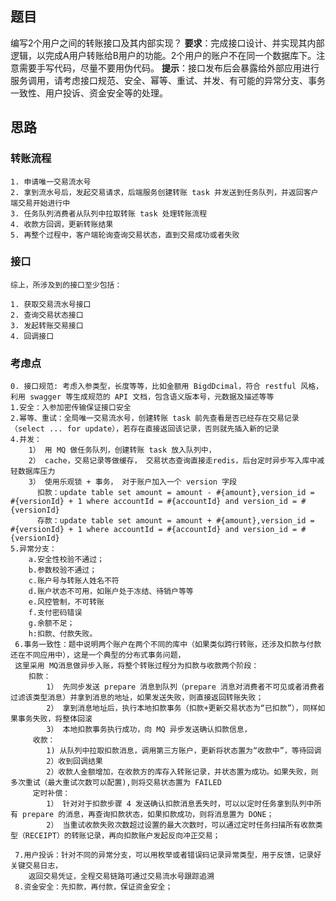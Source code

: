 ## 题目

编写2个用户之间的转账接口及其内部实现？
   **要求**：完成接口设计、并实现其内部逻辑，以完成A用户转账给B用户的功能。2个用户的账户不在同一个数据库下。注意需要手写代码，尽量不要用伪代码。
   **提示**：接口发布后会暴露给外部应用进行服务调用，请考虑接口规范、安全、幂等、重试、并发、有可能的异常分支、事务一致性、用户投诉、资金安全等的处理。
    
## 思路

### 转账流程
    
    1. 申请唯一交易流水号
    2. 拿到流水号后，发起交易请求，后端服务创建转账 task 并发送到任务队列，并返回客户端交易开始进行中
    3. 任务队列消费者从队列中拉取转账 task 处理转账流程
    4. 收款方回调，更新转账结果
    5. 再整个过程中，客户端轮询查询交易状态，直到交易成功或者失败
### 接口    
    综上，所涉及到的接口至少包括：
    
    1. 获取交易流水号接口
    2. 查询交易状态接口
    3. 发起转账交易接口
    4. 回调接口

### 考虑点
    0. 接口规范: 考虑入参类型，长度等等，比如金额用 BigdDcimal，符合 restful 风格，利用 swagger 等生成规范的 API 文档，包含语义版本号，元数据及描述等等
    1.安全：入参加密传输保证接口安全
    2.幂等、重试：全局唯一交易流水号，创建转账 task 前先查看是否已经存在交易记录（select ... for update），若存在直接返回该记录，否则就先插入新的记录
    4.并发：
        1） 用 MQ 做任务队列，创建转账 task 放入队列中，
        2） cache，交易记录等做缓存， 交易状态查询直接走redis，后台定时异步写入库中减轻数据库压力
        3） 使用乐观锁 + 事务， 对于账户加入一个 version 字段
          扣款：update table set amount = amount - #{amount},version_id =  #{versionId} + 1 where accountId = #{accountId} and version_id = #{versionId}
          存款：update table set amount = amount + #{amount},version_id =  #{versionId} + 1 where accountId = #{accountId} and version_id = #{versionId}
    5.异常分支：
        a.安全性校验不通过；
        b.参数校验不通过；
        c.账户号与转账人姓名不符
        d.账户状态不可用，如账户处于冻结、待销户等等
        e.风控管制，不可转账
        f.支付密码错误
        g.余额不足；
        h:扣款、付款失败。
     6.事务一致性：题中说明两个账户在两个不同的库中（如果类似跨行转账，还涉及扣款与付款还在不同应用中），这是一个典型的分布式事务问题，
     这里采用 MQ消息做异步入账，将整个转账过程分为扣款与收款两个阶段：
        扣款：
            1） 先同步发送 prepare 消息到队列（prepare 消息对消费者不可见或者消费者过滤该类型消息）并拿到消息的地址，如果发送失败，则直接返回转账失败；
            2） 拿到消息地址后，执行本地扣款事务（扣款+更新交易状态为“已扣款”），同样如果事务失败，将整体回滚
            3） 本地扣款事务执行成功，向 MQ 异步发送确认扣款信息，
         收款：
            1) 从队列中拉取扣款消息，调用第三方账户，更新将状态置为“收款中”，等待回调
            2）收到回调结果
            2）收款人金额增加，在收款方的库存入转账记录，并状态置为成功。如果失败，则多次重试（最大重试次数可以配置),则将交易状态置为 FAILED
         定时补偿：
            1） 针对对于扣款步骤 4 发送确认扣款消息丢失时，可以以定时任务拿到队列中所有 prepare 的消息，再查询扣款状态，如果扣款成功，则将消息置为 DONE；
            2） 当重试收款失败次数超过设置的最大次数时，可以通过定时任务扫描所有收款类型（RECEIPT）的转账记录，再向扣款账户发起反向冲正交易；
 
     7.用户投诉：针对不同的异常分支，可以用枚举或者错误码记录异常类型，用于反馈，记录好关键交易日志，
        返回交易凭证，全程交易链路可通过交易流水号跟踪追溯
     8.资金安全：先扣款，再付款，保证资金安全；
     
